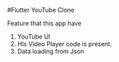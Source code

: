 #Flutter YouTube Clone

Feature that this app have


1. YouTube UI
2. Hls Video Player code is present.
3. Data loading from Json


